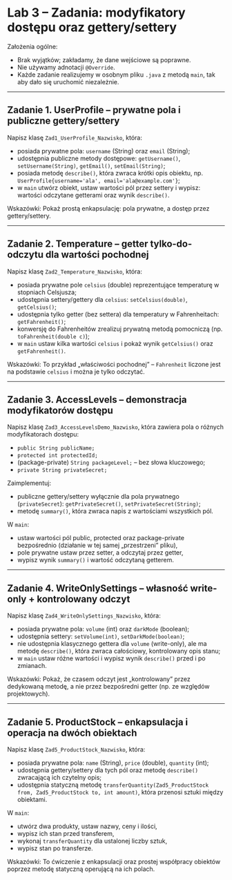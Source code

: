 # Lab 3 – Zadania: modyfikatory dostępu oraz gettery/settery 

Założenia ogólne:
- Brak wyjątków; zakładamy, że dane wejściowe są poprawne.
- Nie używamy adnotacji `@Override`.
- Każde zadanie realizujemy w osobnym pliku `.java` z metodą `main`, tak aby dało się uruchomić niezależnie.

---

## Zadanie 1. UserProfile – prywatne pola i publiczne gettery/settery

Napisz klasę `Zad1_UserProfile_Nazwisko`, która:
- posiada prywatne pola: `username` (String) oraz `email` (String);
- udostępnia publiczne metody dostępowe: `getUsername()`, `setUsername(String)`, `getEmail()`, `setEmail(String)`;
- posiada metodę `describe()`, która zwraca krótki opis obiektu, np. `UserProfile{username='ala', email='ala@example.com'}`;
- w `main` utwórz obiekt, ustaw wartości pól przez settery i wypisz: wartości odczytane getterami oraz wynik `describe()`.

Wskazówki: Pokaż prostą enkapsulację: pola prywatne, a dostęp przez gettery/settery.

---

## Zadanie 2. Temperature – getter tylko-do-odczytu dla wartości pochodnej

Napisz klasę `Zad2_Temperature_Nazwisko`, która:
- posiada prywatne pole `celsius` (double) reprezentujące temperaturę w stopniach Celsjusza;
- udostępnia settery/gettery dla `celsius`: `setCelsius(double)`, `getCelsius()`;
- udostępnia tylko getter (bez settera) dla temperatury w Fahrenheitach: `getFahrenheit()`;
- konwersję do Fahrenheitów zrealizuj prywatną metodą pomocniczą (np. `toFahrenheit(double c)`);
- w `main` ustaw kilka wartości `celsius` i pokaż wynik `getCelsius()` oraz `getFahrenheit()`.

Wskazówki: To przykład „właściwości pochodnej” – `Fahrenheit` liczone jest na podstawie `celsius` i można je tylko odczytać.

---

## Zadanie 3. AccessLevels – demonstracja modyfikatorów dostępu

Napisz klasę `Zad3_AccessLevelsDemo_Nazwisko`, która zawiera pola o różnych modyfikatorach dostępu:
- `public String publicName;`
- `protected int protectedId;`
- (package-private) `String packageLevel;` – bez słowa kluczowego;
- `private String privateSecret;`

Zaimplementuj:
- publiczne gettery/settery wyłącznie dla pola prywatnego (`privateSecret`): `getPrivateSecret()`, `setPrivateSecret(String)`;
- metodę `summary()`, która zwraca napis z wartościami wszystkich pól.

W `main`:
- ustaw wartości pól public, protected oraz package-private bezpośrednio (działanie w tej samej „przestrzeni” pliku),
- pole prywatne ustaw przez setter, a odczytaj przez getter,
- wypisz wynik `summary()` i wartość odczytaną getterem.

---

## Zadanie 4. WriteOnlySettings – własność write-only + kontrolowany odczyt

Napisz klasę `Zad4_WriteOnlySettings_Nazwisko`, która:
- posiada prywatne pola: `volume` (int) oraz `darkMode` (boolean);
- udostępnia settery: `setVolume(int)`, `setDarkMode(boolean)`;
- nie udostępnia klasycznego gettera dla `volume` (write-only), ale ma metodę `describe()`, która zwraca całościowy, kontrolowany opis stanu;
- w `main` ustaw różne wartości i wypisz wynik `describe()` przed i po zmianach.

Wskazówki: Pokaż, że czasem odczyt jest „kontrolowany” przez dedykowaną metodę, a nie przez bezpośredni getter (np. ze względów projektowych).

---

## Zadanie 5. ProductStock – enkapsulacja i operacja na dwóch obiektach

Napisz klasę `Zad5_ProductStock_Nazwisko`, która:
- posiada prywatne pola: `name` (String), `price` (double), `quantity` (int);
- udostępnia gettery/settery dla tych pól oraz metodę `describe()` zwracającą ich czytelny opis;
- udostępnia statyczną metodę `transferQuantity(Zad5_ProductStock from, Zad5_ProductStock to, int amount)`, która przenosi sztuki między obiektami.

W `main`:
- utwórz dwa produkty, ustaw nazwy, ceny i ilości,
- wypisz ich stan przed transferem,
- wykonaj `transferQuantity` dla ustalonej liczby sztuk,
- wypisz stan po transferze.

Wskazówki: To ćwiczenie z enkapsulacji oraz prostej współpracy obiektów poprzez metodę statyczną operującą na ich polach.
